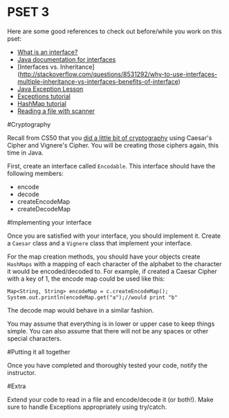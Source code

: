 PSET 3
======

Here are some good references to check out before/while you work on this pset:

* [What is an interface?](https://docs.oracle.com/javase/tutorial/java/concepts/interface.html)
* [Java documentation for interfaces](https://docs.oracle.com/javase/tutorial/java/IandI/createinterface.html)
* [Interfaces vs. Inheritance] (http://stackoverflow.com/questions/8531292/why-to-use-interfaces-multiple-inheritance-vs-interfaces-benefits-of-interface)
* [Java Exception Lesson](https://docs.oracle.com/javase/tutorial/essential/exceptions/)
* [Exceptions tutorial](http://www.tutorialspoint.com/java/java_exceptions.htm)
* [HashMap tutorial](http://tutorialswithexamples.com/java-map-and-hashmap-tutorial-with-examples/)
* [Reading a file with scanner](http://www.javaprogrammingforums.com/file-input-output-tutorials/339-reading-file-line-line-using-scanner-class.html)

#Cryptography

Recall from CS50 that you [did a little bit of cryptography](http://cdn.cs50.net/2015/spring/psets/2/pset2/pset2.html#hail_caesar) using Caesar's Cipher and Vignere's Cipher. You will be creating those ciphers again, this time in Java.

First, create an interface called `Encodable`. This interface should have the following members:

* encode
* decode
* createEncodeMap
* createDecodeMap

#Implementing your interface

Once you are satisfied with your interface, you should implement it. Create a `Caesar` class and a `Vignere` class that implement your interface.

For the map creation methods, you should have your objects create `HashMaps` with a mapping of each character of the alphabet to the character it would be encoded/decoded to. For example, if created a Caesar Cipher with a key of 1, the encode map could be used like this:

`Map<String, String> encodeMap = c.createEncodeMap();
System.out.println(encodeMap.get("a");//would print "b"`

The decode map would behave in a similar fashion.

You may assume that everything is in lower or upper case to keep things simple. You can also assume that there will not be any spaces or other special characters.

#Putting it all together

Once you have completed and thoroughly tested your code, notify the instructor.

#Extra

Extend your code to read in a file and encode/decode it (or both!). Make sure to handle Exceptions appropriately using try/catch.